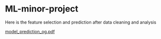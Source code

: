 # ML-minor-project

Here is the feature selection and prediction after data cleaning and analysis

[model_prediction_og.pdf](https://github.com/VarunArora14/ML-minor-project/files/10266317/model_prediction_og.pdf)
